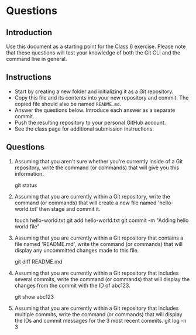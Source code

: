# Questions

## Introduction
Use this document as a starting point for the Class 6 exercise. Please note that these questions will test your knowledge of both the Git CLI and the command line in general.

## Instructions
- Start by creating a new folder and initializing it as a Git repository.
- Copy this file and its contents into your new repository and commit. The copied file should also be named `README.md`.
- Answer the questions below. Introduce each answer as a separate commit.
- Push the resulting repository to your personal GitHub account.
- See the class page for additional submission instructions.

## Questions
1. Assuming that you aren't sure whether you're currently inside of a Git repository, write the command (or commands) that will give you this information.

    git status 

2. Assuming that you are currently within a Git repository, write the command (or commands) that will create a new file named 'hello-world.txt' then stage and commit it.

    touch hello-world.txt
    git add hello-world.txt
    git commit -m "Adding hello world file"

3. Assuming that you are currently within a Git repository that contains a file named 'README.md', write the command (or commands) that will display any uncommitted changes made to this file.

    git diff README.md

4. Assuming that you are currently within a Git repository that includes several commits, write the command (or commands) that will display the changes from the commit with the ID of abc123.

    git show abc123

5. Assuming that you are currently within a Git repository that includes multiple commits, write the command (or commands) that will display the IDs and commit messages for the 3 most recent commits.
    git log -n 3